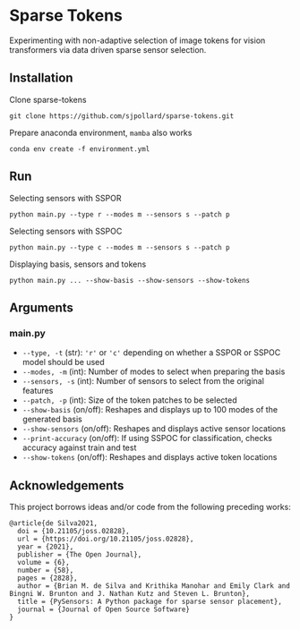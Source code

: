 # Sparse Tokens

Experimenting with non-adaptive selection of image tokens for vision transformers via data driven sparse sensor selection.

## Installation

Clone sparse-tokens

```
git clone https://github.com/sjpollard/sparse-tokens.git
```

Prepare anaconda environment, `mamba` also works

```
conda env create -f environment.yml
```

## Run

Selecting sensors with SSPOR

```
python main.py --type r --modes m --sensors s --patch p
```

Selecting sensors with SSPOC

```
python main.py --type c --modes m --sensors s --patch p
```

Displaying basis, sensors and tokens

```
python main.py ... --show-basis --show-sensors --show-tokens
```

## Arguments

### main.py

- `--type, -t` (str): `'r'` or `'c'` depending on whether a SSPOR or SSPOC model should be used
- `--modes, -m` (int): Number of modes to select when preparing the basis
- `--sensors, -s` (int): Number of sensors to select from the original features
- `--patch, -p` (int): Size of the token patches to be selected
- `--show-basis` (on/off): Reshapes and displays up to 100 modes of the generated basis
- `--show-sensors` (on/off): Reshapes and displays active sensor locations
- `--print-accuracy` (on/off): If using SSPOC for classification, checks accuracy against train and test
- `--show-tokens` (on/off): Reshapes and displays active token locations

## Acknowledgements
This project borrows ideas and/or code from the following preceding works:

```
@article{de Silva2021,
  doi = {10.21105/joss.02828},
  url = {https://doi.org/10.21105/joss.02828},
  year = {2021},
  publisher = {The Open Journal},
  volume = {6},
  number = {58},
  pages = {2828},
  author = {Brian M. de Silva and Krithika Manohar and Emily Clark and Bingni W. Brunton and J. Nathan Kutz and Steven L. Brunton},
  title = {PySensors: A Python package for sparse sensor placement},
  journal = {Journal of Open Source Software}
}
```